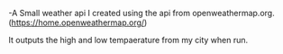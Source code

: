 -A Small weather api I created using the api from openweathermap.org.(https://home.openweathermap.org/)  

It outputs the high and low tempaerature from my city when run.

